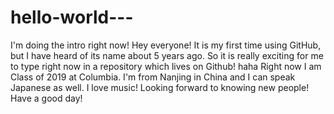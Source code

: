 # hello-world---
I'm doing the intro right now!
Hey everyone! It is my first time using GitHub, but I have heard of its name about 5 years ago. So it is really exciting for me to type right now in a repository which lives on Github! haha
Right now I am Class of 2019 at Columbia. I'm from Nanjing in China and I can speak Japanese as well. I love music! Looking forward to knowing new people! Have a good day!

